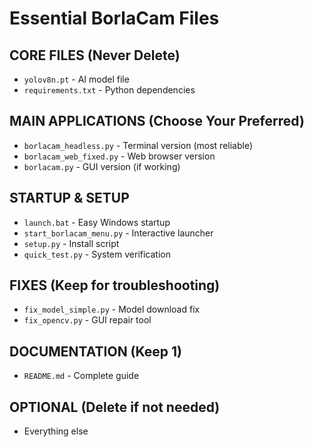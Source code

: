 # Essential BorlaCam Files

## CORE FILES (Never Delete)
- `yolov8n.pt` - AI model file
- `requirements.txt` - Python dependencies

## MAIN APPLICATIONS (Choose Your Preferred)
- `borlacam_headless.py` - Terminal version (most reliable)
- `borlacam_web_fixed.py` - Web browser version
- `borlacam.py` - GUI version (if working)

## STARTUP & SETUP
- `launch.bat` - Easy Windows startup
- `start_borlacam_menu.py` - Interactive launcher
- `setup.py` - Install script
- `quick_test.py` - System verification

## FIXES (Keep for troubleshooting)
- `fix_model_simple.py` - Model download fix
- `fix_opencv.py` - GUI repair tool

## DOCUMENTATION (Keep 1)
- `README.md` - Complete guide

## OPTIONAL (Delete if not needed)
- Everything else